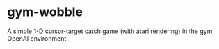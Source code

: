 # gym-wobble
A simple 1-D cursor-target catch game (with atari rendering) in the gym OpenAI environment
